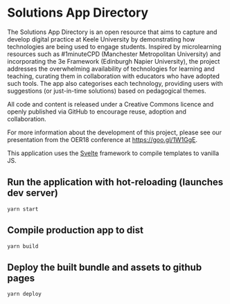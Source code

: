 # Solutions App Directory

The Solutions App Directory is an open resource that aims to capture and develop digital practice at Keele University by demonstrating how technologies are being used to engage students. Inspired by microlearning resources such as #1minuteCPD (Manchester Metropolitan University) and incorporating the 3e Framework (Edinburgh Napier University), the project addresses the overwhelming availability of technologies for learning and teaching, curating them in collaboration with educators who have adopted such tools. The app also categorises each technology, providing users with suggestions (or just-in-time solutions) based on pedagogical themes. 

All code and content is released under a Creative Commons licence and openly published via GitHub to encourage reuse, adoption and collaboration. 

For more information about the development of this project, please see our presentation from the OER18 conference at https://goo.gl/1W1GgE. 

This application uses the [Svelte](https://svelte.technology/) framework to compile templates to vanilla JS. 

## Run the application with hot-reloading (launches dev server)
`yarn start`

## Compile production app to dist
`yarn build`

## Deploy the built bundle and assets to github pages
`yarn deploy`
